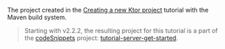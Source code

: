 The project created in the [Creating a new Ktor project](https://ktor.io/docs/intellij-idea.html) tutorial with the Maven build system.

> Starting with v2.2.2, the resulting project for this tutorial is a part of the [codeSnippets](https://github.com/ktorio/ktor-documentation/tree/main/codeSnippets) project: [tutorial-server-get-started](https://github.com/ktorio/ktor-documentation/tree/main/codeSnippets/snippets/tutorial-server-get-started).
